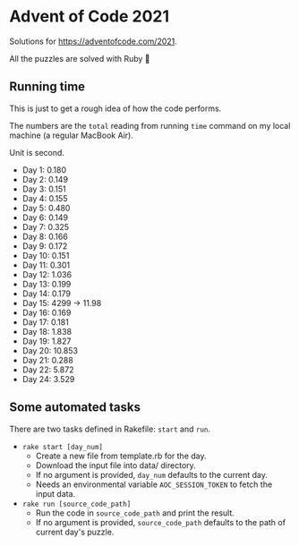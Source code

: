 # Advent of Code 2021

Solutions for https://adventofcode.com/2021.

All the puzzles are solved with Ruby 💎

## Running time

This is just to get a rough idea of how the code performs.

The numbers are the `total` reading from running `time` command on my local machine (a regular MacBook Air).

Unit is second.

- Day  1: 0.180
- Day  2: 0.149
- Day  3: 0.151
- Day  4: 0.155
- Day  5: 0.480
- Day  6: 0.149
- Day  7: 0.325
- Day  8: 0.166
- Day  9: 0.172
- Day 10: 0.151
- Day 11: 0.301
- Day 12: 1.036
- Day 13: 0.199
- Day 14: 0.179
- Day 15: 4299 -> 11.98
- Day 16: 0.169
- Day 17: 0.181
- Day 18: 1.838
- Day 19: 1.827
- Day 20: 10.853
- Day 21: 0.288
- Day 22: 5.872
- Day 24: 3.529

## Some automated tasks

There are two tasks defined in Rakefile: `start` and `run`.
- `rake start [day_num]`
  - Create a new file from template.rb for the day.
  - Download the input file into data/ directory.
  - If no argument is provided, `day_num` defaults to the current day.
  - Needs an environmental variable `AOC_SESSION_TOKEN` to fetch the input data.
- `rake run [source_code_path]`
  - Run the code in `source_code_path` and print the result.
  - If no argument is provided, `source_code_path` defaults to the path of current day's puzzle.
